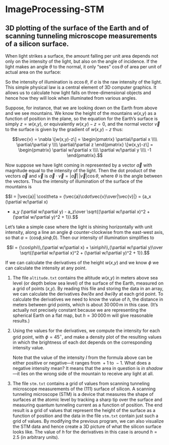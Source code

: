 # ImageProcessing-STM
## 3D plotting of the surface of the Earth and of scanning tunneling microscope measurements of a silicon surface.


When light strikes a surface, the amount falling per unit area depends
not only on the intensity of the light, but also on the angle of
incidence. If the light makes an angle *θ* to the normal, it only “sees”
cos *θ* of area per unit of actual area on the surface:

So the intensity of illumination is *a*cos *θ*, if *a* is the raw
intensity of the light. This simple physical law is a central element of
3D computer graphics. It allows us to calculate how light falls on
three-dimensional objects and hence how they will look when illuminated
from various angles.

Suppose, for instance, that we are looking down on the Earth from above
and we see mountains. We know the height of the mountains *w*(*x*,*y*)
as a function of position in the plane, so the equation for the Earth’s
surface is simply *z* = *w*(*x*,*y*), or equivalently
*w*(*x*,*y*) − *z* = 0, and the normal vector *v⃗* to the surface is
given by the gradient of *w*(*x*,*y*) − *z* thus:

$$\vec{v} =
\nabla \[w(x,y)-z\] = \begin{pmatrix}
                  \partial/\partial x \\\\
                  \partial/\partial y \\\\
                  \partial/\partial z
                \end{pmatrix}
                \[w(x,y)-z\]
              = \begin{pmatrix}
                  \partial w/\partial x \\\\
                  \partial w/\partial y \\\\
                  -1
                \end{pmatrix}.$$
                
Now suppose we have light coming in represented by a vector *a⃗* with
magnitude equal to the intensity of the light. Then the dot product of
the vectors *a⃗* and *v⃗* is
*a⃗* ⋅ *v⃗* = \|*a⃗*\| \|*v⃗*\|cos *θ*,
where *θ* is the angle between the vectors. Thus the intensity of
illumination of the surface of the mountains is

$$I = \|\vec{a}\| \cos\theta = {\vec{a}\cdot\vec{v}\over\|\vec{v}\|}
  = {a_x (\partial w/\partial x)
   + a_y (\partial w/\partial y) - a_z\over
     \sqrt{(\partial w/\partial x)^2 + (\partial w/\partial y)^2 + 1}}.$$
     
Let’s take a simple case where the light is shining horizontally with
unit intensity, along a line an angle *ϕ* counter-clockwise from the
east-west axis, so that *a* = (cos*ϕ*,sin*ϕ*,0). Then our intensity of
illumination simplifies to

$$I = {\cos\phi\\,(\partial w/\partial x) + \sin\phi\\,(\partial w/\partial y)\over
     \sqrt{(\partial w/\partial x)^2 + (\partial w/\partial y)^2 + 1}}.$$
     
If we can calculate the derivatives of the height *w*(*x*,*y*) and we
know *ϕ* we can calculate the intensity at any point.

1.  The file `altitude.txt` contains the altitude *w*(*x*,*y*) in meters
    above sea level (or depth below sea level) of the surface of the
    Earth, measured on a grid of points (*x*,*y*). By reading this file
    and storing the data in an array, we can calculate the derivatives
    ∂*w*/∂*x* and ∂*w*/∂*y* at each grid point. To calculate the
    derivatives we need to know the value of *h*, the distance in meters
    between grid points, which is about 30 000 m in this case. (It’s
    actually not precisely constant because we are representing the
    spherical Earth on a flat map, but *h* = 30 000 m will give
    reasonable results.)

2.  Using the values for the derivatives, we compute the intensity for
    each grid point, with *ϕ* = 45<sup>∘</sup>, and make a density plot
    of the resulting values in which the brightness of each dot depends
    on the corresponding intensity value.

    Note that the value of the intensity *I* from the formula above can
    be either positive or negative—it ranges from  + 1 to  − 1. What
    does a negative intensity mean? It means that the area in question
    is *in shadow*—it lies on the wrong side of the mountain to receive
    any light at all.

3.  The file `stm.txt` contains a grid of values from scanning tunneling
    microscope measurements of the (111) surface of silicon. A scanning
    tunneling microscope (STM) is a device that measures the shape of
    surfaces at the atomic level by tracking a sharp tip over the
    surface and measuring quantum tunneling current as a function of
    position. The end result is a grid of values that represent the
    height of the surface as a function of position and the data in the
    file `stm.txt` contain just such a grid of values. By modifying the
    previous program, we can also visualize the STM data and hence
    create a 3D picture of what the silicon surface looks like. The
    value of *h* for the derivatives in this case is around *h* = 2.5
    (in arbitrary units).
